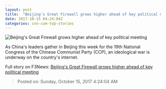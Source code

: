 ```yaml
---
layout: post
title:  "Beijing's Great Firewall grows higher ahead of key political meeting"
date: 2017-10-15 04:24:04Z
categories: cnn-com-top-stories
---
```


![Beijing's Great Firewall grows higher ahead of key political meeting](http://cdn.cnn.com/cnnnext/dam/assets/171010142448-xi-jinping-0905-wave-super-tease.jpg)

As China's leaders gather in Beijing this week for the 19th National Congress of the Chinese Communist Party (CCP), an ideological war is underway on the country's internet.


Full story on F3News: [Beijing's Great Firewall grows higher ahead of key political meeting](http://www.f3nws.com/n/NNpFCJ)

> Posted on: Sunday, October 15, 2017 4:24:04 AM
